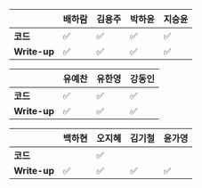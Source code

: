 |              | 배하람 | 김용주 | 박하윤 | 지승윤 |
| ------------ | ------ | ------ | ------ | ------|
| **코드**     |:white_check_mark:| :white_check_mark: |  ✅	      | :white_check_mark: |
| **Write-up** |:white_check_mark:| :white_check_mark: | ✅	       | :white_check_mark:|

| 				| 유예찬 | 유한영 | 강동인 |
| ------------  | ------ | ------ | ------ |
| **코드** 	   |:white_check_mark:|:white_check_mark:|✅		 |
| **Write-up** |:white_check_mark:|:white_check_mark:|	✅	  |

|              | 백하현 | 오지혜 | 김기철 | 윤가영 |
| ------------ | ------ | ------ | ------ | ------------ |
| **코드**     || :white_check_mark: |        |        |
| **Write-up** |:white_check_mark:| :white_check_mark:   |   :white_check_mark:    |  :white_check_mark:      |


